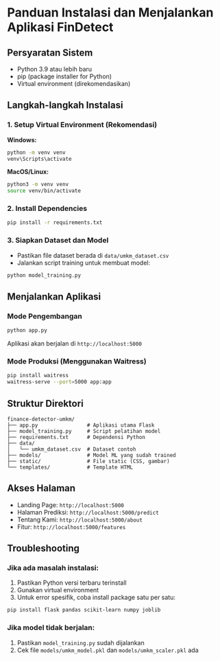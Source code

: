 # Panduan Instalasi dan Menjalankan Aplikasi FinDetect

## Persyaratan Sistem
- Python 3.9 atau lebih baru
- pip (package installer for Python)
- Virtual environment (direkomendasikan)

## Langkah-langkah Instalasi


### 1. Setup Virtual Environment (Rekomendasi)
**Windows:**
```bash
python -m venv venv
venv\Scripts\activate
```

**MacOS/Linux:**
```bash
python3 -m venv venv
source venv/bin/activate
```

### 2. Install Dependencies
```bash
pip install -r requirements.txt
```

### 3. Siapkan Dataset dan Model
- Pastikan file dataset berada di `data/umkm_dataset.csv`
- Jalankan script training untuk membuat model:
```bash
python model_training.py
```

## Menjalankan Aplikasi

### Mode Pengembangan
```bash
python app.py
```
Aplikasi akan berjalan di `http://localhost:5000`

### Mode Produksi (Menggunakan Waitress)
```bash
pip install waitress
waitress-serve --port=5000 app:app
```

## Struktur Direktori
```
finance-detector-umkm/
├── app.py                # Aplikasi utama Flask
├── model_training.py     # Script pelatihan model
├── requirements.txt      # Dependensi Python
├── data/
│   └── umkm_dataset.csv  # Dataset contoh
├── models/               # Model ML yang sudah trained
├── static/               # File static (CSS, gambar)
└── templates/            # Template HTML
```

## Akses Halaman
- Landing Page: `http://localhost:5000`
- Halaman Prediksi: `http://localhost:5000/predict`
- Tentang Kami: `http://localhost:5000/about`
- Fitur: `http://localhost:5000/features`

## Troubleshooting

### Jika ada masalah instalasi:
1. Pastikan Python versi terbaru terinstall
2. Gunakan virtual environment
3. Untuk error spesifik, coba install package satu per satu:
```bash
pip install flask pandas scikit-learn numpy joblib
```

### Jika model tidak berjalan:
1. Pastikan `model_training.py` sudah dijalankan
2. Cek file `models/umkm_model.pkl` dan `models/umkm_scaler.pkl` ada
